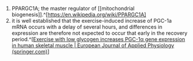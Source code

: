 1. PPARGC1A; the master regulator of [[mitochondrial biogenesis]].^[https://en.wikipedia.org/wiki/PPARGC1A]
2. it is well established that the exercise-induced increase of PGC-1a mRNA occurs with a delay of several hours, and differences in expression are therefore not expected to occur that early in the recovery period.^[[Exercise with low glycogen increases PGC-1α gene expression in human skeletal muscle | European Journal of Applied Physiology (springer.com)](https://link.springer.com/article/10.1007/s00421-012-2504-8)]